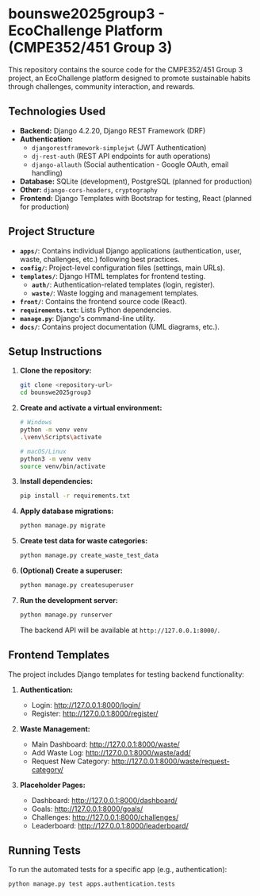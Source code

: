 # bounswe2025group3 - EcoChallenge Platform (CMPE352/451 Group 3)

This repository contains the source code for the CMPE352/451 Group 3 project, an EcoChallenge platform designed to promote sustainable habits through challenges, community interaction, and rewards.

## Technologies Used

*   **Backend:** Django 4.2.20, Django REST Framework (DRF)
*   **Authentication:**
    *   `djangorestframework-simplejwt` (JWT Authentication)
    *   `dj-rest-auth` (REST API endpoints for auth operations)
    *   `django-allauth` (Social authentication - Google OAuth, email handling)
*   **Database:** SQLite (development), PostgreSQL (planned for production)
*   **Other:** `django-cors-headers`, `cryptography`
*   **Frontend:** Django Templates with Bootstrap for testing, React (planned for production)

## Project Structure

*   **`apps/`**: Contains individual Django applications (authentication, user, waste, challenges, etc.) following best practices.
*   **`config/`**: Project-level configuration files (settings, main URLs).
*   **`templates/`**: Django HTML templates for frontend testing.
    *   **`auth/`**: Authentication-related templates (login, register).
    *   **`waste/`**: Waste logging and management templates.
*   **`front/`**: Contains the frontend source code (React).
*   **`requirements.txt`**: Lists Python dependencies.
*   **`manage.py`**: Django's command-line utility.
*   **`docs/`**: Contains project documentation (UML diagrams, etc.).

## Setup Instructions

1.  **Clone the repository:**
    ```bash
    git clone <repository-url>
    cd bounswe2025group3
    ```

2.  **Create and activate a virtual environment:**
    ```bash
    # Windows
    python -m venv venv
    .\venv\Scripts\activate

    # macOS/Linux
    python3 -m venv venv
    source venv/bin/activate
    ```

3.  **Install dependencies:**
    ```bash
    pip install -r requirements.txt
    ```

4.  **Apply database migrations:**
    ```bash
    python manage.py migrate
    ```

5.  **Create test data for waste categories:**
    ```bash
    python manage.py create_waste_test_data
    ```

6.  **(Optional) Create a superuser:**
    ```bash
    python manage.py createsuperuser
    ```

7.  **Run the development server:**
    ```bash
    python manage.py runserver
    ```
    The backend API will be available at `http://127.0.0.1:8000/`.

## Frontend Templates

The project includes Django templates for testing backend functionality:

1. **Authentication:**
   - Login: http://127.0.0.1:8000/login/
   - Register: http://127.0.0.1:8000/register/

2. **Waste Management:**
   - Main Dashboard: http://127.0.0.1:8000/waste/
   - Add Waste Log: http://127.0.0.1:8000/waste/add/
   - Request New Category: http://127.0.0.1:8000/waste/request-category/

3. **Placeholder Pages:**
   - Dashboard: http://127.0.0.1:8000/dashboard/
   - Goals: http://127.0.0.1:8000/goals/
   - Challenges: http://127.0.0.1:8000/challenges/
   - Leaderboard: http://127.0.0.1:8000/leaderboard/

## Running Tests

To run the automated tests for a specific app (e.g., authentication):

```bash
python manage.py test apps.authentication.tests